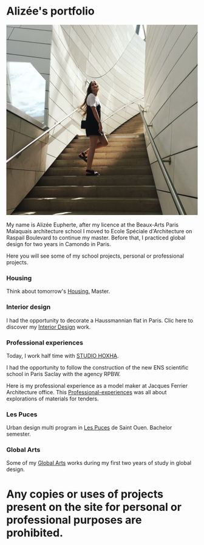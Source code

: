 # Alizée's portfolio


![](archi.png?raw=true)

My name is Alizée Eupherte, after my licence at the Beaux-Arts Paris Malaquais architecture school I moved to Ecole Spéciale d'Architecture on Raspail Boulevard to continue my master.
Before that, I practiced global design for two years in Camondo in Paris. 

Here you will see some of my school projects, personal or professional projects.



### Housing

Think about tomorrow's [Housing.](https://alizeeeupherte.github.io/Housing./)
Master.




### Interior design

I had the opportunity to decorate a Haussmannian flat in Paris. Clic here to discover my [Interior Design](https://alizeeeupherte.github.io/Interior-design-/) work.




### Professional experiences

Today, I work half time with [STUDIO HOXHA](https://github.com/alizeeeupherte/STUDIO-HOXHA/edit/master/README.md).

 
I had the opportunity to follow the construction of the new ENS scientific school in Paris Saclay with the agency RPBW.


Here is my professional experience as a model maker at Jacques Ferrier Architecture office.
This [Professional-experiences](https://alizeeeupherte.github.io/Professional-experiences/) was all about explorations of materials for tenders.




### Les Puces

Urban design multi program in [Les Puces](https://alizeeeupherte.github.io/Les_Puces/) de Saint Ouen.
Bachelor semester.




### Global Arts

Some of my [Global Arts](https://alizeeeupherte.github.io/Global-Arts/) works during my first two years of study in global design.







# Any copies or uses of projects present on the site for personal or professional purposes are prohibited.





